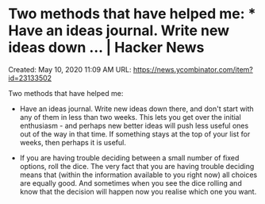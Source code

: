 # Two methods that have helped me: * Have an ideas journal. Write new ideas down ... | Hacker News

Created: May 10, 2020 11:09 AM
URL: https://news.ycombinator.com/item?id=23133502

Two methods that have helped me:

* Have an ideas journal. Write new ideas down there, and don't start with any of them in less than two weeks. This lets you get over the initial enthusiasm - and perhaps new better ideas will push less useful ones out of the way in that time. If something stays at the top of your list for weeks, then perhaps it is useful.

* If you are having trouble deciding between a small number of fixed options, roll the dice. The very fact that you are having trouble deciding means that (within the information available to you right now) all choices are equally good. And sometimes when you see the dice rolling and know that the decision will happen now you realise which one you want.